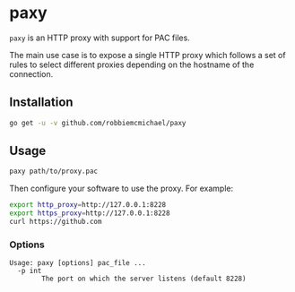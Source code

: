 # paxy

`paxy` is an HTTP proxy with support for PAC files.

The main use case is to expose a single HTTP proxy which follows a set of rules
to select different proxies depending on the hostname of the connection.

## Installation

```bash
go get -u -v github.com/robbiemcmichael/paxy
```

## Usage

```bash
paxy path/to/proxy.pac
```

Then configure your software to use the proxy. For example:

```bash
export http_proxy=http://127.0.0.1:8228
export https_proxy=http://127.0.0.1:8228
curl https://github.com
```

### Options

```
Usage: paxy [options] pac_file ...
  -p int
    	The port on which the server listens (default 8228)
```
